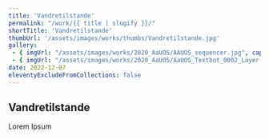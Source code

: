 ```yaml
---
title: 'Vandretilstande'
permalink: "/work/{{ title | slugify }}/"
shortTitle: 'Vandretilstande'
thumbUrl: '/assets/images/works/thumbs/Vandretilstande.jpg'
gallery:
 - { imgUrl: "/assets/images/works/2020_AaUOS/AAUOS_sequencer.jpg", caption: "" }
 - { imgUrl: "/assets/images/works/2020_AaUOS/AaUOS_Textbot_0002_Layer-20.jpg", caption: "" }
date: 2022-12-07
eleventyExcludeFromCollections: false
---
```



<div class="Grid Grid--gutters Grid--full large-Grid--fit">
  <div class="Grid-cell">
    <div class='headerGroup'>
      <h2>Vandretilstande</h2>
      <p>Lorem Ipsum</p>
    </div>
  </div>
</div>